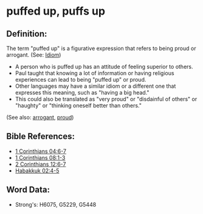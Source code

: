 # puffed up, puffs up #

## Definition: ##

The term "puffed up" is a figurative expression that refers to being proud or arrogant. (See: [Idiom](rc://en/ta/man/translate/figs-idiom))

* A person who is puffed up has an attitude of feeling superior to others.
* Paul taught that knowing a lot of information or having religious experiences can lead to being "puffed up" or proud.
* Other languages may have a similar idiom or a different one that expresses this meaning, such as "having a big head."
* This could also be translated as "very proud" or "disdainful of others" or "haughty" or "thinking oneself better than others."

(See also: [arrogant](../other/arrogant.md), [proud](../other/proud.md))

## Bible References: ##

* [1 Corinthians 04:6-7](rc://en/tn/help/1co/04/06)
* [1 Corinthians 08:1-3](rc://en/tn/help/1co/08/01)
* [2 Corinthians 12:6-7](rc://en/tn/help/2co/12/06)
* [Habakkuk 02:4-5](rc://en/tn/help/hab/02/04)

## Word Data: ##

* Strong's: H6075, G5229, G5448
